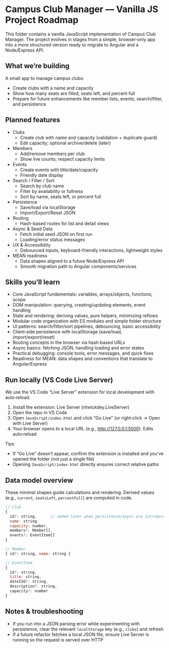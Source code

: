 # Campus Club Manager — Vanilla JS Project Roadmap

This folder contains a vanilla JavaScript implementation of Campus Club Manager. The project evolves in stages from a simple, browser‑only app into a more structured version ready to migrate to Angular and a Node/Express API.

## What we’re building

A small app to manage campus clubs:

- Create clubs with a name and capacity
- Show how many seats are filled, seats left, and percent full
- Prepare for future enhancements like member lists, events, search/filter, and persistence

## Planned features

- Clubs
  - Create club with name and capacity (validation + duplicate guard)
  - Edit capacity; optional archive/delete (later)
- Members
  - Add/remove members per club
  - Show live counts; respect capacity limits
- Events
  - Create events with title/date/capacity
  - Friendly date display
- Search / Filter / Sort
  - Search by club name
  - Filter by availability or fullness
  - Sort by name, seats left, or percent full
- Persistence
  - Save/load via localStorage
  - Import/Export/Reset JSON
- Routing
  - Hash-based routes for list and detail views
- Async & Seed Data
  - Fetch initial seed JSON on first run
  - Loading/error status messages
- UX & Accessibility
  - Debounced inputs, keyboard-friendly interactions, lightweight styles
- MEAN readiness
  - Data shapes aligned to a future Node/Express API
  - Smooth migration path to Angular components/services

## Skills you’ll learn

- Core JavaScript fundamentals: variables, arrays/objects, functions, scope
- DOM manipulation: querying, creating/updating elements, event handling
- State and rendering: deriving values, pure helpers, minimizing reflows
- Modular code organization with ES modules and simple folder structure
- UI patterns: search/filter/sort pipelines, debouncing, basic accessibility
- Client‑side persistence with localStorage (save/load, import/export/reset)
- Routing concepts in the browser via hash‑based URLs
- Async basics: fetching JSON, handling loading and error states
- Practical debugging: console tools, error messages, and quick fixes
- Readiness for MEAN: data shapes and conventions that translate to Angular/Express

## Run locally (VS Code Live Server)

We use the VS Code “Live Server” extension for local development with auto‑reload.

1. Install the extension: Live Server (ritwickdey.LiveServer)
2. Open the repo in VS Code
3. Open `JavaScript/index.html` and click “Go Live” (or right‑click → Open with Live Server)
4. Your browser opens to a local URL (e.g., http://127.0.0.1:5500). Edits auto‑reload

Tips

- If “Go Live” doesn’t appear, confirm the extension is installed and you’ve opened the folder (not just a single file)
- Opening `JavaScript/index.html` directly ensures correct relative paths

## Data model overview

These minimal shapes guide calculations and rendering. Derived values (e.g., `current`, `seatsLeft`, `percentFull`) are computed in code.

```js
// Club
{
  id?: string,      // added later when persistence/async are introduced
  name: string,
  capacity: number,
  members?: Member[],
  events?: EventItem[]
}

// Member
{ id?: string, name: string }

// EventItem
{
  id?: string,
  title: string,
  dateISO?: string,
  description?: string,
  capacity?: number
}
```

## Notes & troubleshooting

- If you run into a JSON parsing error while experimenting with persistence, clear the relevant `localStorage` key (e.g., `clubs`) and refresh
- If a future refactor fetches a local JSON file, ensure Live Server is running so the request is served over HTTP

